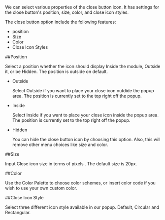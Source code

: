 <p>We can select various properties of the close button icon. It has settings for 
the close button's position, size, color, and close icon styles.</p>
<p>The close button option include the following features:</p>
<ul>
    <li>position</li>
    <li>Size</li>
    <li>Color</li>
    <li>Close Icon Styles</li>
</ul>
##Position
<p>Select a position whether the icon should display Inside the module, Outside it, or be Hidden. The position is outside on default.</p>
<ul>
    <li>Outside
        <p>Select Outside if you want to place your close icon outdide the popup area. The position is currently set to the top right off the popup.</p>
    </li>
    <li>Inside
        <p>Select Inside if you want to place your close icon inside the popup area. The position is currently set to the top right off the popup.</p>
    </li>
    <li>Hidden
        <p>You can hide the close button icon by choosing this option. Also, this will remove other menu choices like size and color.</p>
    </li>
</ul>

##Size
<p>Input Close icon size in terms of pixels . The default size is 20px.</p>

##Color
<p>Use the Color Palette to choose color schemes, or insert color code if you wish to use your own custom color.</p>

##Close Icon Style
<p>Select three different icon style available in our popup. Default, Circular and Rectangular.</p>